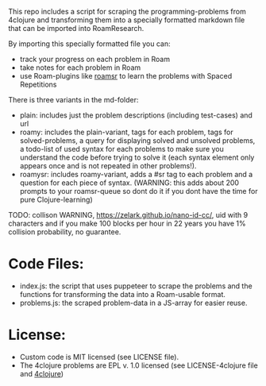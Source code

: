 This repo includes a script for scraping the programming-problems from 4clojure and transforming them into a specially formatted markdown file that can be imported into RoamResearch.

By importing this specially formatted file you can:

- track your progress on each problem in Roam
- take notes for each problem in Roam
- use Roam-plugins like [roamsr](https://github.com/aidam38/roamsr) to learn the problems with Spaced Repetitions

There is three variants in the md-folder:

- plain: includes just the problem descriptions (including test-cases) and url
- roamy: includes the plain-variant, tags for each problem, tags for solved-problems, a query for displaying solved and unsolved problems, a todo-list of used syntax for each problems to make sure you understand the code before trying to solve it (each syntax element only appears once and is not repeated in other problems!).
- roamysr: includes roamy-variant, adds a #sr tag to each problem and a question for each piece of syntax. (WARNING: this adds about 200 prompts to your roamsr-queue so dont do it if you dont have the time for pure Clojure-learning)

TODO: collison WARNING, https://zelark.github.io/nano-id-cc/, uid with 9 characters and if you make 100 blocks per hour in 22 years you have 1% collision probability, no guarantee.

# Code Files:

- index.js: the script that uses puppeteer to scrape the problems and the functions for transforming the data into a Roam-usable format.
- problems.js: the scraped problem-data in a JS-array for easier reuse.

# License:

- Custom code is MIT licensed (see LICENSE file).
- The 4clojure problems are EPL v. 1.0 licensed (see LICENSE-4clojure file and [4clojure](https://www.4clojure.com/))
